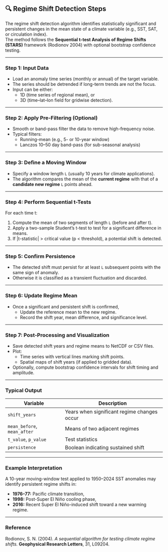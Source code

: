 ## 🔍 Regime Shift Detection Steps

The regime shift detection algorithm identifies statistically significant and persistent changes in the mean state of a climate variable (e.g., SST, SAT, or circulation index).  
The method follows the **Sequential t-test Analysis of Regime Shifts (STARS)** framework (Rodionov 2004) with optional bootstrap confidence testing.

---

### **Step 1: Input Data**
- Load an anomaly time series (monthly or annual) of the target variable.  
- The series should be detrended if long-term trends are not the focus.  
- Input can be either:
  - 1D (time series of regional mean), or  
  - 3D (time–lat–lon field for gridwise detection).

---

### **Step 2: Apply Pre-Filtering (Optional)**
- Smooth or band-pass filter the data to remove high-frequency noise.  
- Typical filters:
  - Running-mean (e.g., 5- or 10-year window)  
  - Lanczos 10–50 day band-pass (for sub-seasonal analysis)

---

### **Step 3: Define a Moving Window**
- Specify a window length `L` (usually 10 years for climate applications).  
- The algorithm compares the mean of the **current regime** with that of a **candidate new regime** `L` points ahead.

---

### **Step 4: Perform Sequential t-Tests**
For each time t:
1. Compute the mean of two segments of length `L` (before and after t).  
2. Apply a two-sample Student’s t-test to test for a significant difference in means.  
3. If |t-statistic| > critical value (p < threshold), a potential shift is detected.

---

### **Step 5: Confirm Persistence**
- The detected shift must persist for at least `L` subsequent points with the same sign of anomaly.  
- Otherwise it is classified as a transient fluctuation and discarded.

---

### **Step 6: Update Regime Mean**
- Once a significant and persistent shift is confirmed,  
  - Update the reference mean to the new regime.  
  - Record the shift year, mean difference, and significance level.

---

### **Step 7: Post-Processing and Visualization**
- Save detected shift years and regime means to NetCDF or CSV files.  
- Plot:
  - Time series with vertical lines marking shift points.  
  - Spatial maps of shift years (if applied to gridded data).  
- Optionally, compute bootstrap confidence intervals for shift timing and amplitude.

---

### **Typical Output**
| Variable | Description |
|-----------|--------------|
| `shift_years` | Years when significant regime changes occur |
| `mean_before`, `mean_after` | Means of two adjacent regimes |
| `t_value`, `p_value` | Test statistics |
| `persistence` | Boolean indicating sustained shift |

---

### **Example Interpretation**
A 10-year moving-window test applied to 1950–2024 SST anomalies may identify persistent regime shifts in:
- **1976–77:** Pacific climate transition,  
- **1998:** Post-Super El Niño cooling phase,  
- **2016:** Recent Super El Niño-induced shift toward a new warming regime.

---

### **Reference**
Rodionov, S. N. (2004). *A sequential algorithm for testing climate regime shifts.* **Geophysical Research Letters**, 31, L09204.
